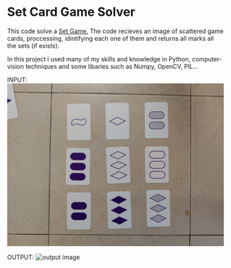 # Set Card Game Solver

This code solve a [Set Game.](https://en.wikipedia.org/wiki/Set_(card_game))
The code recieves an image of scattered game cards, proccessing, idintifying each one of them and returns all marks all the sets (if exists).

In this project i used many of my skills and knowledge in Python, computer-vision techniques and some libaries such as Numpy, OpenCV, PIL...


INPUT:
![input image](./game-images/test1.jpg)

OUTPUT:
![output image](./output/full-output.jpg)




